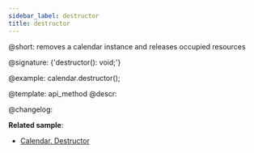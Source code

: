 ```yaml
---
sidebar_label: destructor
title: destructor
---          
```


@short: removes a calendar instance and releases occupied resources

@signature: {'destructor(): void;'}

@example:
calendar.destructor();

@template: api_method
@descr:

@changelog:

**Related sample**:
- [Calendar. Destructor](https://snippet.dhtmlx.com/f0kqjb13)